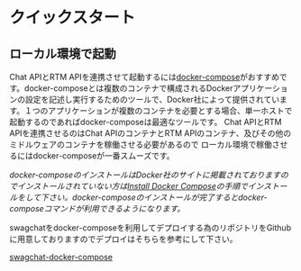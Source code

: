 # クイックスタート

## ローカル環境で起動

Chat APIとRTM APIを連携させて起動するには[docker-compose](https://docs.docker.com/compose/)がおすすめです。docker-composeとは複数のコンテナで構成されるDockerアプリケーションの設定を記述し実行するためのツールで、Docker社によって提供されています。１つのアプリケーションが複数のコンテナを必要とする場合、単一ホストで起動するのであればdocker-composeは最適なツールです。
Chat APIとRTM APIを連携させるのはChat APIのコンテナとRTM APIのコンテナ、及びその他のミドルウェアのコンテナを稼働させる必要があるので
ローカル環境で稼働させるにはdocker-composeが一番スムーズです。

*docker-composeのインストールはDocker社のサイトに掲載されておりますのでインストールされていない方は[Install Docker Compose](https://docs.docker.com/compose/install/)の手順でインストールをして下さい。docker-composeのインストールが完了するとdocker-composeコマンドが利用できるようになります。*

swagchatをdocker-composeを利用してデプロイする為のリポジトリをGithubに用意しておりますのでデプロイはそちらを参考にして下さい。

[swagchat-docker-compose](https://github.com/swagchat/docker-compose)
